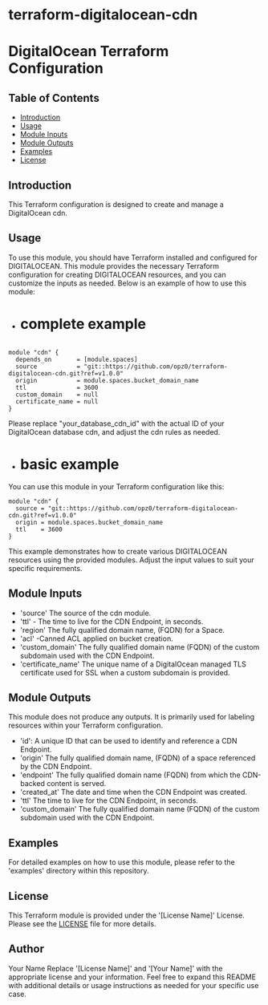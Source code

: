 # terraform-digitalocean-cdn
# DigitalOcean Terraform Configuration

## Table of Contents

- [Introduction](#introduction)
- [Usage](#usage)
- [Module Inputs](#module-inputs)
- [Module Outputs](#module-outputs)
- [Examples](#examples)
- [License](#license)

## Introduction
This Terraform configuration is designed to create and manage a DigitalOcean cdn.

## Usage
To use this module, you should have Terraform installed and configured for DIGITALOCEAN. This module provides the necessary Terraform configuration for creating DIGITALOCEAN resources, and you can customize the inputs as needed. Below is an example of how to use this module:

- # complete example
```hcl

module "cdn" {
  depends_on       = [module.spaces]
  source           = "git::https://github.com/opz0/terraform-digitalocean-cdn.git?ref=v1.0.0"
  origin           = module.spaces.bucket_domain_name
  ttl              = 3600
  custom_domain    = null
  certificate_name = null
}
```
Please replace "your_database_cdn_id" with the actual ID of your DigitalOcean database cdn, and adjust the cdn rules as needed.


- # basic example
You can use this module in your Terraform configuration like this:
```hcl
module "cdn" {
  source = "git::https://github.com/opz0/terraform-digitalocean-cdn.git?ref=v1.0.0"
  origin = module.spaces.bucket_domain_name
  ttl    = 3600
}
```
This example demonstrates how to create various DIGITALOCEAN resources using the provided modules. Adjust the input values to suit your specific requirements.



## Module Inputs

- 'source' The source of the cdn module.
- 'ttl' - The time to live for the CDN Endpoint, in seconds.
- 'region' The fully qualified domain name, (FQDN) for a Space.
- 'acl' -Canned ACL applied on bucket creation.
- 'custom_domain' The fully qualified domain name (FQDN) of the custom subdomain used with the CDN Endpoint.
- 'certificate_name'  The unique name of a DigitalOcean managed TLS certificate used for SSL when a custom subdomain is provided.
## Module Outputs

This module does not produce any outputs. It is primarily used for labeling resources within your Terraform configuration.

- 'id':   A unique ID that can be used to identify and reference a CDN Endpoint.
- 'origin' The fully qualified domain name, (FQDN) of a space referenced by the CDN Endpoint.
- 'endpoint' The fully qualified domain name (FQDN) from which the CDN-backed content is served.
- 'created_at' The date and time when the CDN Endpoint was created.
- 'ttl'  The time to live for the CDN Endpoint, in seconds.
- 'custom_domain'  The fully qualified domain name (FQDN) of the custom subdomain used with the CDN Endpoint.

## Examples
For detailed examples on how to use this module, please refer to the 'examples' directory within this repository.

## License
This Terraform module is provided under the '[License Name]' License. Please see the [LICENSE](https://github.com/opz0/terraform-digitalocean-cdn/blob/readme/LICENSE) file for more details.

## Author
Your Name
Replace '[License Name]' and '[Your Name]' with the appropriate license and your information. Feel free to expand this README with additional details or usage instructions as needed for your specific use case.